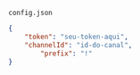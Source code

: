 ﻿`config.json`

```json
{
    "token": "seu-token-aqui",
    "channelId": "id-do-canal",
		"prefix": "!"
}
```
